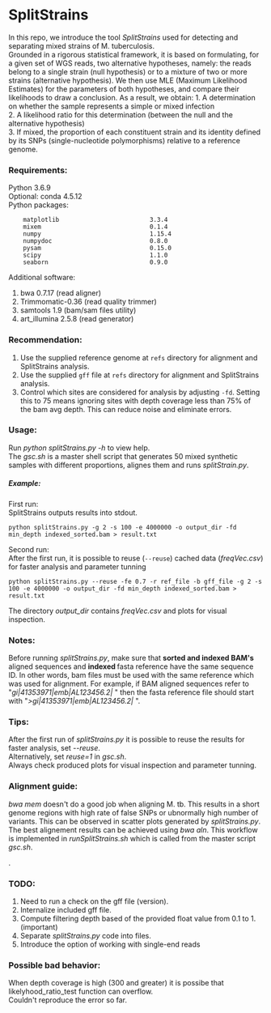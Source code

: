 # SplitStrains

In this repo, we introduce the tool *SplitStrains* used for
detecting and separating mixed strains of M. tuberculosis.  
Grounded in a rigorous statistical framework, it is based on formulating, for a given set of WGS reads, two alternative hypotheses, namely: the reads belong to a single strain (null hypothesis) or to a mixture of two or more strains (alternative hypothesis). We then use MLE (Maximum Likelihood Estimates) for the parameters of both hypotheses, and compare their likelihoods to draw a conclusion. As a result, we obtain:
    1. A determination on whether the sample represents a simple or mixed infection  
    2. A likelihood ratio for this determination (between the null and the alternative hypothesis)  
    3. If mixed, the proportion of each constituent strain and its identity defined by its SNPs (single-nucleotide polymorphisms) relative to a reference genome.  

### Requirements:
Python 3.6.9  
Optional: conda 4.5.12  
Python packages:
```
    matplotlib                         3.3.4     
    mixem                              0.1.4     
    numpy                              1.15.4    
    numpydoc                           0.8.0     
    pysam                              0.15.0    
    scipy                              1.1.0     
    seaborn                            0.9.0   
```
Additional software:
1. bwa 0.7.17 (read aligner)
2. Trimmomatic-0.36 (read quality trimmer)
3. samtools 1.9 (bam/sam files utility)
4. art_illumina 2.5.8 (read generator)  

### Recommendation:
1. Use the supplied reference genome at `refs` directory for alignment and SplitStrains analysis.
2. Use the supplied `gff` file at `refs` directory for alignment and SplitStrains analysis.  
3. Control which sites are considered for analysis by adjusting `-fd`.  Setting this to 75 means ignoring sites with depth coverage less than 75% of the bam avg depth. This can reduce noise and eliminate errors.

### Usage:
Run *python splitStrains.py -h* to view help.  
The *gsc.sh* is a master shell script that generates 50 mixed synthetic samples with different proportions, alignes them and runs *splitStrain.py*.  


##### Example:  
First run:  
SplitStrains outputs results into stdout.  

```
python splitStrains.py -g 2 -s 100 -e 4000000 -o output_dir -fd min_depth indexed_sorted.bam > result.txt
```
Second run:  
After the first run, it is possible to reuse (`--reuse`) cached data (*freqVec.csv*) for faster analysis and parameter tunning
```
python splitStrains.py --reuse -fe 0.7 -r ref_file -b gff_file -g 2 -s 100 -e 4000000 -o output_dir -fd min_depth indexed_sorted.bam > result.txt
```
The directory *output_dir* contains *freqVec.csv* and plots for visual inspection.
### Notes:    
Before running *splitStrains.py*, make sure that <b>sorted and indexed BAM's</b>  aligned sequences and <b>indexed </b> fasta reference have the same sequence ID. In other words, bam files must be used with the same reference which was used for alignment.
For example, if BAM aligned sequences refer to "*gi|41353971|emb|AL123456.2|* " then the fasta reference file should start with "*>gi|41353971|emb|AL123456.2|* ".

### Tips:
After the first run of *splitStrains.py* it is possible to reuse the results for faster analysis, set *--reuse*.  
Alternatively, set *reuse=1* in *gsc.sh*.  
Always check produced plots for visual inspection and parameter tunning.  

### Alignment guide:
*bwa mem* doesn't do a good job when aligning M. tb. This results in a short genome regions with high rate of false SNPs or ubnormally high number of variants. This can be observed in scatter plots generated by *splitStrains.py*.  
The best alignement results can be achieved using *bwa aln*. This workflow is implemented in *runSplitStrains.sh* which is called from the master script *gsc.sh*.

.

### TODO:
1) Need to run a check on the gff file (version).  
2) Internalize included gff file.  
3) Compute filtering depth based of the provided float value from 0.1 to 1.  (important)  
4) Separate *splitStrains.py* code into files.  
5) Introduce the option of working with single-end reads  

### Possible bad behavior:
When depth coverage is high (300 and greater) it is possibe that likelyhood_ratio_test function can overflow.  
Couldn't reproduce the error so far.  
